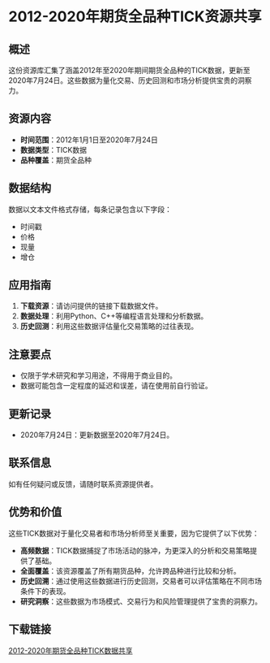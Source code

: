 # 2012-2020年期货全品种TICK资源共享

## 概述

这份资源库汇集了涵盖2012年至2020年期间期货全品种的TICK数据，更新至2020年7月24日。这些数据为量化交易、历史回测和市场分析提供宝贵的洞察力。

## 资源内容

- **时间范围**：2012年1月1日至2020年7月24日
- **数据类型**：TICK数据
- **品种覆盖**：期货全品种

## 数据结构

数据以文本文件格式存储，每条记录包含以下字段：
- 时间戳
- 价格
- 现量
- 增仓

## 应用指南

1. **下载资源**：请访问提供的链接下载数据文件。
2. **数据处理**：利用Python、C++等编程语言处理和分析数据。
3. **历史回测**：利用这些数据评估量化交易策略的过往表现。

## 注意要点

- 仅限于学术研究和学习用途，不得用于商业目的。
- 数据可能包含一定程度的延迟和误差，请在使用前自行验证。

## 更新记录

- 2020年7月24日：更新数据至2020年7月24日。

## 联系信息

如有任何疑问或反馈，请随时联系资源提供者。

## 优势和价值

这些TICK数据对于量化交易者和市场分析师至关重要，因为它提供了以下优势：

- **高频数据**：TICK数据捕捉了市场活动的脉冲，为更深入的分析和交易策略提供了基础。
- **全面覆盖**：该资源覆盖了所有期货品种，允许跨品种进行比较和分析。
- **历史回溯**：通过使用这些数据进行历史回测，交易者可以评估策略在不同市场条件下的表现。
- **研究洞察**：这些数据为市场模式、交易行为和风险管理提供了宝贵的洞察力。

## 下载链接

[2012-2020年期货全品种TICK数据共享](https://pan.quark.cn/s/fa72f05ec199)